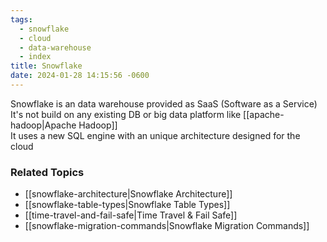 ```yaml
---
tags:
  - snowflake
  - cloud
  - data-warehouse
  - index
title: Snowflake
date: 2024-01-28 14:15:56 -0600
---
```


Snowflake is an data warehouse provided as SaaS (Software as a Service)  
It's not build on any existing DB or big data platform like [[apache-hadoop|Apache Hadoop]]  
It uses a new SQL engine with an unique architecture designed for the cloud

### Related Topics

* [[snowflake-architecture|Snowflake Architecture]]
* [[snowflake-table-types|Snowflake Table Types]]
* [[time-travel-and-fail-safe|Time Travel & Fail Safe]]
* [[snowflake-migration-commands|Snowflake Migration Commands]]
